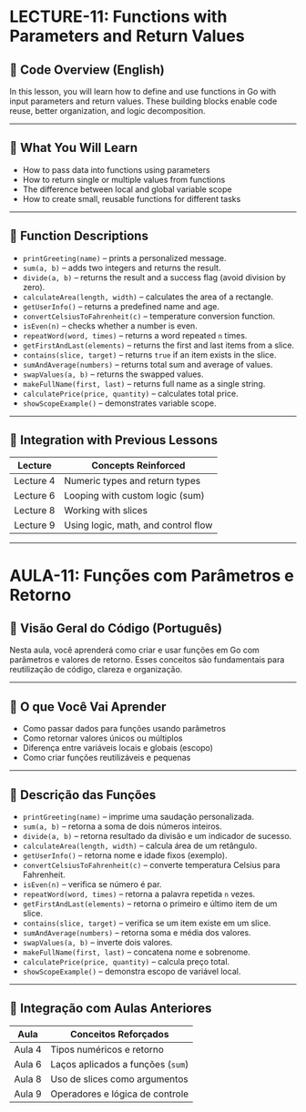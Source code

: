 # LECTURE-11: Functions with Parameters and Return Values

## 📘 Code Overview (English)

In this lesson, you will learn how to define and use functions in Go with input parameters and return values. These building blocks enable code reuse, better organization, and logic decomposition.

---

## 🔹 What You Will Learn

- How to pass data into functions using parameters
- How to return single or multiple values from functions
- The difference between local and global variable scope
- How to create small, reusable functions for different tasks

---

## 🧠 Function Descriptions

- `printGreeting(name)` – prints a personalized message.
- `sum(a, b)` – adds two integers and returns the result.
- `divide(a, b)` – returns the result and a success flag (avoid division by zero).
- `calculateArea(length, width)` – calculates the area of a rectangle.
- `getUserInfo()` – returns a predefined name and age.
- `convertCelsiusToFahrenheit(c)` – temperature conversion function.
- `isEven(n)` – checks whether a number is even.
- `repeatWord(word, times)` – returns a word repeated `n` times.
- `getFirstAndLast(elements)` – returns the first and last items from a slice.
- `contains(slice, target)` – returns `true` if an item exists in the slice.
- `sumAndAverage(numbers)` – returns total sum and average of values.
- `swapValues(a, b)` – returns the swapped values.
- `makeFullName(first, last)` – returns full name as a single string.
- `calculatePrice(price, quantity)` – calculates total price.
- `showScopeExample()` – demonstrates variable scope.

---

## 🧩 Integration with Previous Lessons

| Lecture       | Concepts Reinforced                    |
|---------------|-----------------------------------------|
| Lecture 4     | Numeric types and return types          |
| Lecture 6     | Looping with custom logic (sum)         |
| Lecture 8     | Working with slices                     |
| Lecture 9     | Using logic, math, and control flow     |

---

# AULA-11: Funções com Parâmetros e Retorno

## 📘 Visão Geral do Código (Português)

Nesta aula, você aprenderá como criar e usar funções em Go com parâmetros e valores de retorno. Esses conceitos são fundamentais para reutilização de código, clareza e organização.

---

## 🔹 O que Você Vai Aprender

- Como passar dados para funções usando parâmetros
- Como retornar valores únicos ou múltiplos
- Diferença entre variáveis locais e globais (escopo)
- Como criar funções reutilizáveis e pequenas

---

## 🧠 Descrição das Funções

- `printGreeting(name)` – imprime uma saudação personalizada.
- `sum(a, b)` – retorna a soma de dois números inteiros.
- `divide(a, b)` – retorna resultado da divisão e um indicador de sucesso.
- `calculateArea(length, width)` – calcula área de um retângulo.
- `getUserInfo()` – retorna nome e idade fixos (exemplo).
- `convertCelsiusToFahrenheit(c)` – converte temperatura Celsius para Fahrenheit.
- `isEven(n)` – verifica se número é par.
- `repeatWord(word, times)` – retorna a palavra repetida `n` vezes.
- `getFirstAndLast(elements)` – retorna o primeiro e último item de um slice.
- `contains(slice, target)` – verifica se um item existe em um slice.
- `sumAndAverage(numbers)` – retorna soma e média dos valores.
- `swapValues(a, b)` – inverte dois valores.
- `makeFullName(first, last)` – concatena nome e sobrenome.
- `calculatePrice(price, quantity)` – calcula preço total.
- `showScopeExample()` – demonstra escopo de variável local.

---

## 🧩 Integração com Aulas Anteriores

| Aula          | Conceitos Reforçados                   |
|---------------|-----------------------------------------|
| Aula 4        | Tipos numéricos e retorno               |
| Aula 6        | Laços aplicados a funções (`sum`)       |
| Aula 8        | Uso de slices como argumentos           |
| Aula 9        | Operadores e lógica de controle         |
